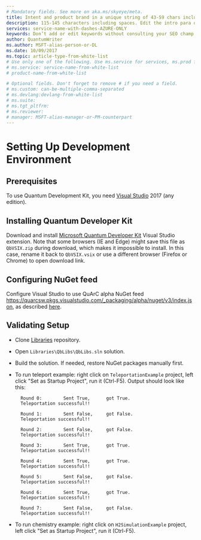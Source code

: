 ```yaml
---
# Mandatory fields. See more on aka.ms/skyeye/meta.
title: Intent and product brand in a unique string of 43-59 chars including spaces | Microsoft Docs 
description: 115-145 characters including spaces. Edit the intro para describing article intent to fit here. This abstract displays in the search result.
services: service-name-with-dashes-AZURE-ONLY 
keywords: Don’t add or edit keywords without consulting your SEO champ.
author: QuantumWriter
ms.author: MSFT-alias-person-or-DL
ms.date: 10/09/2017
ms.topic: article-type-from-white-list
# Use only one of the following. Use ms.service for services, ms.prod for on-prem. Remove the # before the relevant field.
# ms.service: service-name-from-white-list
# product-name-from-white-list

# Optional fields. Don't forget to remove # if you need a field.
# ms.custom: can-be-multiple-comma-separated
# ms.devlang:devlang-from-white-list
# ms.suite: 
# ms.tgt_pltfrm:
# ms.reviewer:
# manager: MSFT-alias-manager-or-PM-counterpart
---
```


# Setting Up Development Environment

## Prerequisites

To use Quantum Development Kit, you need [Visual Studio](https://www.visualstudio.com/) 2017 (any edition).

## Installing Quantum Developer Kit

Download and install [Microsoft Quantum Developer Kit](https://solidrepo.blob.core.windows.net/alpha/latest/QbVSIX.vsix) Visual Studio extension. 
Note that some browsers (IE and Edge) might save this file as `QbVSIX.zip` during download, which makes it impossible to install. 
In this case, rename it back to `QbVSIX.vsix` or use a different browser (Firefox or Chrome) to open download link.

## Configuring NuGet feed

Configure Visual Studio to use QuArC alpha NuGet feed  
<https://quarcsw.pkgs.visualstudio.com/_packaging/alpha/nuget/v3/index.json>, as described
[here](https://www.visualstudio.com/en-us/docs/package/nuget/consume).

## Validating Setup

* Clone [Libraries](https://quarcsw.visualstudio.com/_git/Libraries) repository.

* Open `Libraries\QbLibs\QbLibs.sln` solution.

* Build the solution. If needed, restore NuGet packages manually first.

* To run teleport example: right click on `TeleportationExample` project, left click "Set as Startup Project", run it (Ctrl-F5). Output should look like this:

        Round 0:        Sent True,      got True.
        Teleportation successful!!
        
        Round 1:        Sent False,     got False.
        Teleportation successful!!
        
        Round 2:        Sent False,     got False.
        Teleportation successful!!
        
        Round 3:        Sent True,      got True.
        Teleportation successful!!
        
        Round 4:        Sent True,      got True.
        Teleportation successful!!
        
        Round 5:        Sent False,     got False.
        Teleportation successful!!
        
        Round 6:        Sent True,      got True.
        Teleportation successful!!
        
        Round 7:        Sent False,     got False.
        Teleportation successful!!

* To run chemistry example: right click on `H2SimulationExample` project, left click "Set as Startup Project", run it (Ctrl-F5).